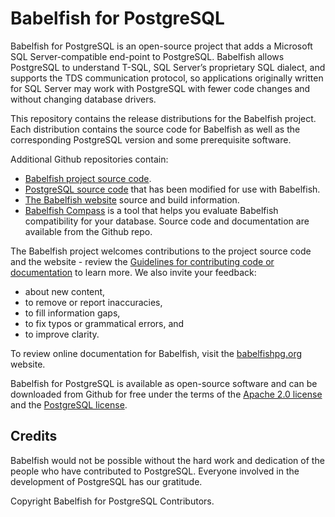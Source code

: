 
# Babelfish for PostgreSQL

Babelfish for PostgreSQL is an open-source project that adds a Microsoft
SQL Server-compatible end-point to PostgreSQL. Babelfish allows PostgreSQL to
understand T-SQL, SQL Server’s proprietary SQL dialect, and supports the TDS
communication protocol, so applications originally written for SQL Server may
work with PostgreSQL with fewer code changes and without changing database
drivers.

This repository contains the release distributions for the Babelfish project.
Each distribution contains the source code for Babelfish as well as the
corresponding PostgreSQL version and some prerequisite software.

Additional Github repositories contain:

- [Babelfish project source code](https://github.com/babelfish-for-postgresql/babelfish_extensions).
- [PostgreSQL source code](https://github.com/babelfish-for-postgresql/postgresql_modified_for_babelfish)
  that has been modified for use with Babelfish.
- [The Babelfish website](https://github.com/babelfish-for-postgresql/babelfish_project_website)
  source and build information.
- [Babelfish Compass](https://github.com/babelfish-for-postgresql/babelfish_compass) is a
  tool that helps you evaluate Babelfish compatibility for your database.
  Source code and documentation are available from the Github repo.

The Babelfish project welcomes contributions to the project source code and the
website - review the [Guidelines for contributing code or
documentation](https://babelfishpg.org/docs/contributing/) to learn more.  We
also invite your feedback:

- about new content,
- to remove or report inaccuracies,
- to fill information gaps,
- to fix typos or grammatical errors, and
- to improve clarity.

To review online documentation for Babelfish, visit the [babelfishpg.org](https://babelfishpg.org/) website.

Babelfish for PostgreSQL is available as open-source software and can be
downloaded from Github for free under the terms of the
[Apache 2.0 license](https://www.apache.org/licenses/LICENSE-2.0) and the
[PostgreSQL license](https://www.postgresql.org/about/licence/).

## Credits

Babelfish would not be possible without the hard work and dedication of the
people who have contributed to PostgreSQL. Everyone involved in the development
of PostgreSQL has our gratitude.

Copyright Babelfish for PostgreSQL Contributors.


